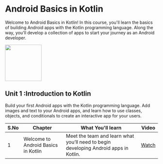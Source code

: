 # Android Basics in Kotlin 
Welcome to Android Basics in Kotlin! In this course, you'll learn the basics of building Android apps with the Kotlin programming language. Along the way, you'll develop a collection of apps to start your journey as an Android developer.

<img src="https://developer.android.com/static/images/hero-assets/android-basics-kotlin.svg" width="120px"/>

## Unit 1 :Introduction to Kotlin
Build your first Android apps with the Kotlin programming language. Add images and text to your Android apps, and learn how to use classes, objects, and conditionals to create an interactive app for your users.

|S.No | Chapter | What You'll learn | Video
|------|------|------|-------|
|1 | Welcome to Android Basics in Kotlin | Meet the team and learn what you’ll need to begin developing Android apps in Kotlin. | [Watch](https://youtu.be/OpQ3VzzgE0g)
 
